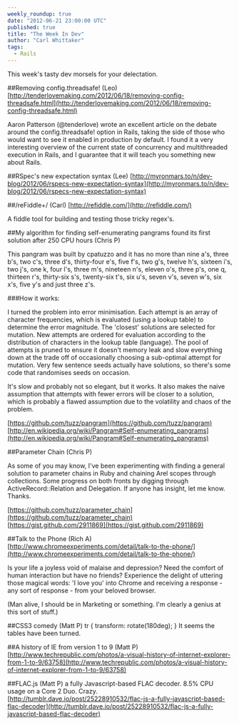 ```yaml
---
weekly_roundup: true
date: "2012-06-21 23:00:00 UTC"
published: true
title: "The Week In Dev"
author: "Carl Whittaker"
tags:
  - Rails
---
```


This week's tasty dev morsels for your delectation.

##Removing config.threadsafe! (Leo)
[http://tenderlovemaking.com/2012/06/18/removing-config-threadsafe.html](http://tenderlovemaking.com/2012/06/18/removing-config-threadsafe.html)

Aaron Patterson (@tenderlove) wrote an excellent article on the debate around the config.threadsafe! option in Rails, taking the side of those who would want to see it enabled in production by default. I found it a very interesting overview of the current state of concurrency and multithreaded execution in Rails, and I guarantee that it will teach you something new about Rails.

##RSpec's new expectation syntax (Lee)
[http://myronmars.to/n/dev-blog/2012/06/rspecs-new-expectation-syntax](http://myronmars.to/n/dev-blog/2012/06/rspecs-new-expectation-syntax)


##/reFiddle+/ (Carl)
[http://refiddle.com/](http://refiddle.com/)

A fiddle tool for building and testing those tricky regex's.

##My algorithm for finding self-enumerating pangrams found its first solution after 250 CPU hours (Chris P)

This pangram was built by cpatuzzo and it has no more than nine a's, three b's, two c's, three d's, thirty-four e's, five f's, two g's, twelve h's, sixteen i's, two j's, one k, four l's, three m's, nineteen n's, eleven o's, three p's, one q, thirteen r's, thirty-six s's, twenty-six t's, six u's, seven v's, seven w's, six x's, five y's and just three z's.

###How it works:

I turned the problem into error minimisation. Each attempt is an array of character frequencies, which is evaluated (using a lookup table) to determine the error magnitude. The 'closest' solutions are selected for mutation. New attempts are ordered for evaluation according to the distribution of characters in the lookup table (language). The pool of attempts is pruned to ensure it doesn't memory leak and slow everything down at the trade off of occasionally choosing a sub-optimal attempt for mutation. Very few sentence seeds actually have solutions, so there's some code that randomises seeds on occasion.

It's slow and probably not so elegant, but it works. It also makes the naive assumption that attempts with fewer errors will be closer to a solution, which is probably a flawed assumption due to the volatility and chaos of the problem.

[https://github.com/tuzz/pangram](https://github.com/tuzz/pangram)
[http://en.wikipedia.org/wiki/Pangram#Self-enumerating_pangrams](http://en.wikipedia.org/wiki/Pangram#Self-enumerating_pangrams)

##Parameter Chain (Chris P)

As some of you may know, I've been experimenting with finding a general solution to parameter chains in Ruby and chaining Arel scopes through collections. Some progress on both fronts by digging through ActiveRecord::Relation and Delegation. If anyone has insight, let me know. Thanks.

[https://github.com/tuzz/parameter_chain](https://github.com/tuzz/parameter_chain)
[https://gist.github.com/2911869](https://gist.github.com/2911869)

##Talk to the Phone (Rich A)
[http://www.chromeexperiments.com/detail/talk-to-the-phone/](http://www.chromeexperiments.com/detail/talk-to-the-phone/)

Is your life a joyless void of malaise and depression?
Need the comfort of human interaction but have no friends?
Experience the delight of uttering those magical words: 'I love you' into Chrome and receiving a response - any sort of response -  from your beloved browser.

(Man alive, I should be in Marketing or something. I'm clearly a genius at this sort of stuff.)

##CSS3 comedy (Matt P)
tr { transform: rotate(180deg); } It seems the tables have been turned.

##A history of IE from version 1 to 9 (Matt P)
[http://www.techrepublic.com/photos/a-visual-history-of-internet-explorer-from-1-to-9/63758](http://www.techrepublic.com/photos/a-visual-history-of-internet-explorer-from-1-to-9/63758)

##FLAC.js (Matt P)
a fully Javascript-based FLAC decoder. 8.5% CPU usage on a Core 2 Duo. Crazy.
[http://tumblr.dave.io/post/25228910532/flac-js-a-fully-javascript-based-flac-decoder](http://tumblr.dave.io/post/25228910532/flac-js-a-fully-javascript-based-flac-decoder)
